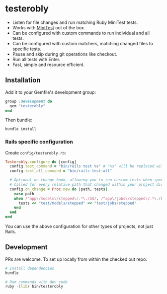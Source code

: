 # testerobly

* Listen for file changes and run matching Ruby MiniTest tests. 
* Works with [MiniTest](https://github.com/minitest/minitest) out of the box. 
* Can be configured with custom commands to run individual and all tests.
* Can be configured with custom matchers, matching changed files to specific tests.
* Pause and skip during git operations like checkout.
* Run all tests with Enter.
* Fast, simple and resource efficient.

## Installation

Add it to your Gemfile's development group:

```ruby
group :development do
  gem "testerobly"
end
```

Then bundle:

```sh
bundle install
```

### Rails specific configuration

Create `config/testerobly.rb`:

```ruby
Testerobly.configure do |config|
  config.test_command = "bin/rails test %s" # "%s" will be replaced with the test file paths 
  config.test_all_command = "bin/rails test:all"

  # Optional on-change hook, allowing you to run custom tests when specific file or pattern changes
  # Called for every relative path that changed within your project directory
  config.on_change = Proc.new do |path, tests|
    case path
    when /^app\/models\/stepped\/.*\.rb$/, /^app\/jobs\/stepped\/.*\.rb$/
      tests << "test/models/stepped" << "test/jobs/stepped"
    end
  end
end
```

You can use the above configuration for other types of projects, not just Rails.

## Development

PRs are welcome. To set up locally from within the checked out repo:

```sh
# Install dependencies
bundle

# Run commands with dev code
ruby -Ilib/ bin/testerobly
```
